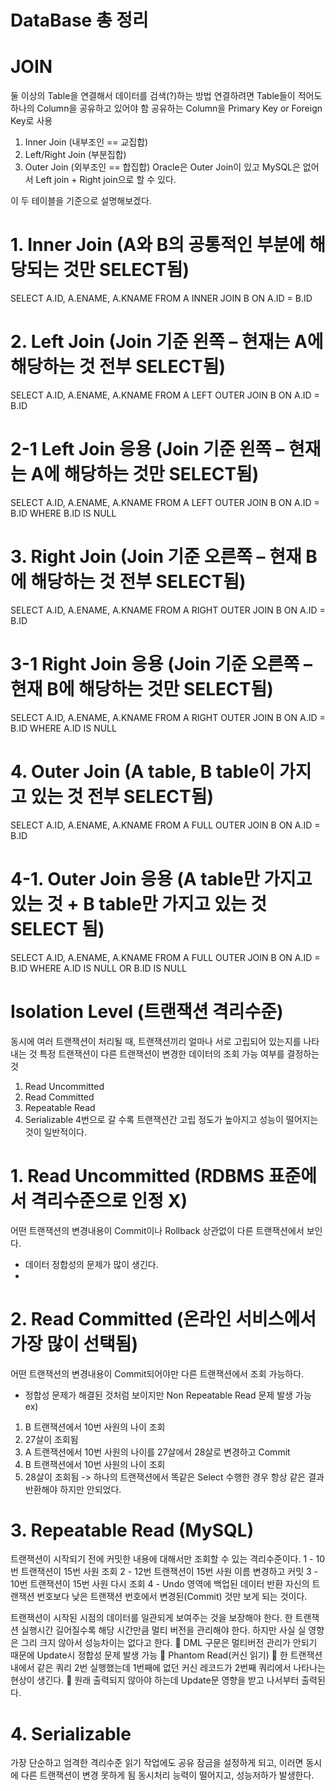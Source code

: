 # DataBase 총 정리

# JOIN
둘 이상의 Table을 연결해서 데이터를 검색(?)하는 방법
연결하려면 Table들이 적어도 하나의 Column을 공유하고 있어야 함
공유하는 Column을 Primary Key or Foreign Key로 사용

1. Inner Join (내부조인 == 교집합)
2. Left/Right Join (부분집합)
3. Outer Join (외부조인 == 합집합)
Oracle은 Outer Join이 있고 MySQL은 없어서 Left join + Right join으로 할 수 있다.

 
이 두 테이블을 기준으로 설명해보겠다.

# 1. Inner Join (A와 B의 공통적인 부분에 해당되는 것만 SELECT됨)
SELECT A.ID, A.ENAME, A.KNAME
FROM A INNER JOIN B
ON A.ID = B.ID
 

# 2. Left Join (Join 기준 왼쪽 – 현재는 A에 해당하는 것 전부 SELECT됨)
SELECT A.ID, A.ENAME, A.KNAME
FROM A LEFT OUTER JOIN B
ON A.ID = B.ID
 

# 2-1 Left Join 응용 (Join 기준 왼쪽 – 현재는 A에 해당하는 것만 SELECT됨)
SELECT A.ID, A.ENAME, A.KNAME
FROM A LEFT OUTER JOIN B
ON A.ID = B.ID
WHERE B.ID IS NULL
 
# 3. Right Join (Join 기준 오른쪽 – 현재 B에 해당하는 것 전부 SELECT됨)
SELECT A.ID, A.ENAME, A.KNAME
FROM A RIGHT OUTER JOIN B
ON A.ID = B.ID
 

# 3-1 Right Join 응용 (Join 기준 오른쪽 – 현재 B에 해당하는 것만 SELECT됨)
SELECT A.ID, A.ENAME, A.KNAME
FROM A RIGHT OUTER JOIN B
ON A.ID = B.ID
WHERE A.ID IS NULL
 







# 4. Outer Join (A table, B table이 가지고 있는 것 전부 SELECT됨)
SELECT A.ID, A.ENAME, A.KNAME
FROM A FULL OUTER JOIN B
ON A.ID = B.ID
 

# 4-1. Outer Join 응용 (A table만 가지고 있는 것 + B table만 가지고 있는 것 SELECT 됨)
SELECT A.ID, A.ENAME, A.KNAME
FROM A FULL OUTER JOIN B
ON A.ID = B.ID
WHERE A.ID IS NULL OR B.ID IS NULL
 





# Isolation Level (트랜잭션 격리수준)
동시에 여러 트랜잭션이 처리될 때, 트랜잭션끼리 얼마나 서로 고립되어 있는지를 나타내는 것
특정 트랜잭션이 다른 트랜잭션이 변경한 데이터의 조회 가능 여부를 결정하는 것

1. Read Uncommitted
2. Read Committed
3. Repeatable Read
4. Serializable
4번으로 갈 수록 트랜잭션간 고립 정도가 높아지고 성능이 떨어지는 것이 일반적이다.

# 1. Read Uncommitted (RDBMS 표준에서 격리수준으로 인정 X)
어떤 트랜잭션의 변경내용이 Commit이나 Rollback 상관없이 다른 트랜잭션에서 보인다.
-	데이터 정합성의 문제가 많이 생긴다.
-	
# 2. Read Committed (온라인 서비스에서 가장 많이 선택됨)
어떤 트랜잭션의 변경내용이 Commit되어야만 다른 트랜잭션에서 조회 가능하다.
-	정합성 문제가 해결된 것처럼 보이지만 Non Repeatable Read 문제 발생 가능
ex) 
1. B 트랜잭션에서 10번 사원의 나이 조회
2. 27살이 조회됨
3. A 트랜잭션에서 10번 사원의 나이를 27살에서 28살로 변경하고 Commit
4. B 트랜잭션에서 10번 사원의 나이 조회
5. 28살이 조회됨
-> 하나의 트랜잭션에서 똑같은 Select 수행한 경우 항상 같은 결과 반환해야 하지만 안되었다.


# 3. Repeatable Read (MySQL)
트랜잭션이 시작되기 전에 커밋한 내용에 대해서만 조회할 수 있는 격리수준이다.
1 - 10번 트랜잭션이 15번 사원 조회
2 - 12번 트랜잭션이 15번 사원 이름 변경하고 커밋
3 - 10번 트랜잭션이 15번 사원 다시 조회
4 - Undo 영역에 백업된 데이터 반환
자신의 트랜잭션 번호보다 낮은 트랜잭션 번호에서 변경된(Commit) 것만 보게 되는 것이다.

트랜잭션이 시작된 시점의 데이터를 일관되게 보여주는 것을 보장해야 한다.
한 트랜잭션 실행시간 길어질수록 해당 시간만큼 멀티 버전을 관리해야 한다.
하지만 사실 실 영향은 그리 크지 않아서 성능차이는 없다고 한다.
	DML 구문은 멀티버전 관리가 안되기 때문에 Update시 정합성 문제 발생 가능
	Phantom Read(커신 읽기)
	한 트랜잭션 내에서 같은 쿼리 2번 실행했는데 1번째에 없던 커신 레코드가 2번째 쿼리에서 나타나는 현상이 생긴다.
	원래 출력되지 않아야 하는데 Update문 영향을 받고 나서부터 출력된다.

# 4. Serializable
가장 단순하고 엄격한 격리수준
읽기 작업에도 공유 잠금을 설정하게 되고, 이러면 동시에 다른 트랜잭션이 변경 못하게 됨
동시처리 능력이 떨어지고, 성능저하가 발생한다.
